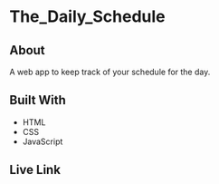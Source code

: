 # The_Daily_Schedule

## About
A web app to keep track of your schedule for the day.

## Built With
* HTML
* CSS
* JavaScript

## Live Link
